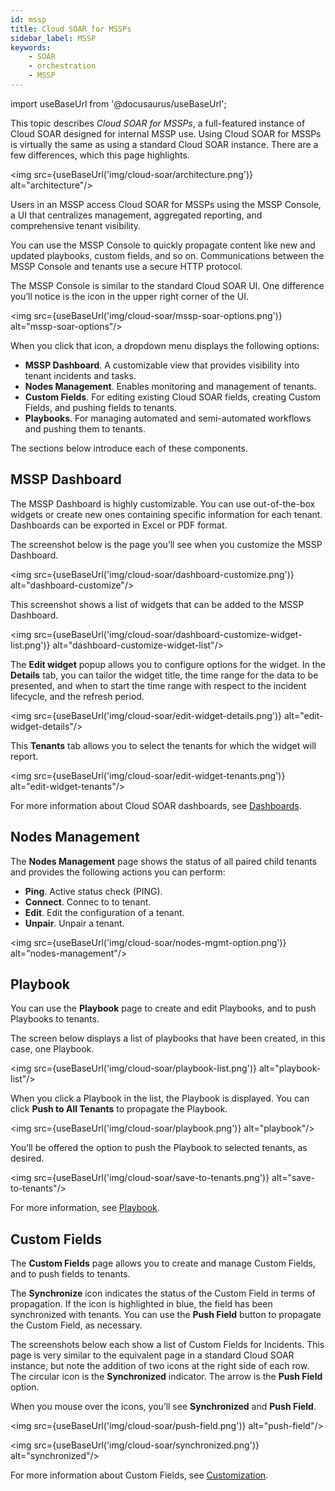 ```yaml
---
id: mssp
title: Cloud SOAR for MSSPs
sidebar_label: MSSP
keywords:
    - SOAR
    - orchestration
    - MSSP
---
```


import useBaseUrl from '@docusaurus/useBaseUrl';

This topic describes *Cloud SOAR for MSSPs*, a full-featured instance of Cloud SOAR designed for internal MSSP use. Using Cloud SOAR for MSSPs is virtually the same as using a standard Cloud SOAR instance. There are a few differences, which this page highlights.

<img src={useBaseUrl('img/cloud-soar/architecture.png')} alt="architecture"/>

Users in an MSSP access Cloud SOAR for MSSPs using the MSSP Console, a UI that centralizes management, aggregated reporting, and comprehensive tenant visibility.

You can use the MSSP Console to quickly propagate content like new and updated playbooks, custom fields, and so on. Communications between the MSSP Console and tenants use a secure HTTP protocol.

The MSSP Console is similar to the standard Cloud SOAR UI. One difference you’ll notice is the icon in the upper right corner of the UI.

<img src={useBaseUrl('img/cloud-soar/mssp-soar-options.png')} alt="mssp-soar-options"/>

When you click that icon, a dropdown menu displays the following options:

* **MSSP Dashboard**. A customizable view that provides visibility into  tenant incidents and tasks.
* **Nodes Management**. Enables monitoring and management of tenants.
* **Custom Fields**. For editing existing Cloud SOAR fields, creating Custom Fields, and pushing fields to tenants.
* **Playbooks**. For managing automated and semi-automated workflows and pushing them to tenants.

The sections below introduce each of these components.

## MSSP Dashboard

The MSSP Dashboard is highly customizable. You can use out-of-the-box widgets or create new ones containing specific information for each tenant. Dashboards can be exported in Excel or PDF format.

The screenshot below is the page you’ll see when you customize the MSSP Dashboard.

<img src={useBaseUrl('img/cloud-soar/dashboard-customize.png')} alt="dashboard-customize"/>

This screenshot shows a list of widgets that can be added to the MSSP Dashboard.

<img src={useBaseUrl('img/cloud-soar/dashboard-customize-widget-list.png')} alt="dashboard-customize-widget-list"/>

The **Edit widget** popup allows you to configure options for the widget. In the **Details** tab, you can tailor the widget title, the time range for the data to be presented, and when to start the time range with respect to the incident lifecycle, and the refresh period.

<img src={useBaseUrl('img/cloud-soar/edit-widget-details.png')} alt="edit-widget-details"/>

This **Tenants** tab allows you to select the tenants for which the widget will report.

<img src={useBaseUrl('img/cloud-soar/edit-widget-tenants.png')} alt="edit-widget-tenants"/>

For more information about Cloud SOAR dashboards, see [Dashboards](/docs/cloud-soar/main-menu#dashboards).

## Nodes Management

The **Nodes Management** page shows the status of all paired child tenants and provides the following actions you can perform:

* **Ping**. Active status check (PING).
* **Connect**. Connec to to tenant.
* **Edit**. Edit the configuration of a tenant.
* **Unpair**. Unpair a tenant.

<img src={useBaseUrl('img/cloud-soar/nodes-mgmt-option.png')} alt="nodes-management"/>

## Playbook

You can use the **Playbook** page to create and edit Playbooks, and to push Playbooks to tenants.

The screen below displays a list of playbooks that have been created, in this case, one Playbook.

<img src={useBaseUrl('img/cloud-soar/playbook-list.png')} alt="playbook-list"/>

When you click a Playbook in the list, the Playbook is displayed. You can click **Push to All Tenants** to propagate the Playbook.

<img src={useBaseUrl('img/cloud-soar/playbook.png')} alt="playbook"/>

You’ll be offered the option to push the Playbook to selected tenants, as desired.

<img src={useBaseUrl('img/cloud-soar/save-to-tenants.png')} alt="save-to-tenants"/>

For more information, see [Playbook](/docs/cloud-soar/global-functions-menu#playbook).

## Custom Fields

The **Custom Fields** page allows you to create and manage Custom Fields, and to push fields to tenants.

The **Synchronize** icon indicates the status of the Custom Field in terms of propagation. If the icon is highlighted in blue, the field has been synchronized with tenants. You can use the **Push Field** button to propagate the Custom Field, as necessary.  

The screenshots below each show a list of Custom Fields for Incidents. This page is very similar to the equivalent page in a standard Cloud SOAR instance, but note the addition of two icons at the right side of each row. The circular icon is the **Synchronized** indicator. The arrow is the **Push Field** option.

When you mouse over the icons, you’ll see **Synchronized** and **Push Field**.

<img src={useBaseUrl('img/cloud-soar/push-field.png')} alt="push-field"/>

<img src={useBaseUrl('img/cloud-soar/synchronized.png')} alt="synchronized"/>

For more information about Custom Fields, see [Customization](/docs/cloud-soar/global-functions-menu#customization).

